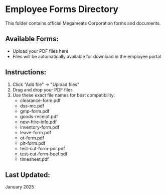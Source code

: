 
# Employee Forms Directory

This folder contains official Megameats Corporation forms and documents.

## Available Forms:
- Upload your PDF files here
- Files will be automatically available for download in the employee portal

## Instructions:
1. Click "Add file" → "Upload files"
2. Drag and drop your PDF files
3. Use these exact file names for best compatibility:
   - clearance-form.pdf
   - dss-mc.pdf
   - gmp-form.pdf
   - goods-receipt.pdf
   - new-hire-info.pdf
   - inventory-form.pdf
   - leave-form.pdf
   - ot-form.pdf
   - plt-form.pdf
   - test-cut-form-por.pdf
   - test-cut-form-beef.pdf
   - timesheet.pdf

## Last Updated:
January 2025
